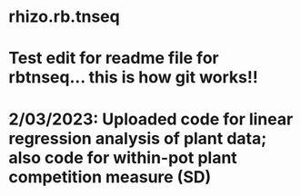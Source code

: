 # rhizo.rb.tnseq

# Test edit for readme file for rbtnseq... this is how git works!!

# 2/03/2023: Uploaded code for linear regression analysis of plant data; also code for within-pot plant competition measure (SD)
